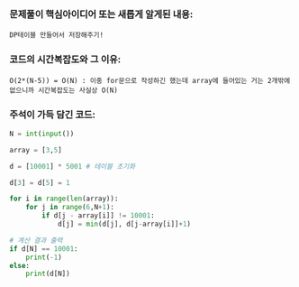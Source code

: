 ### 문제풀이 핵심아이디어 또는 새롭게 알게된 내용: 
    DP테이블 만들어서 저장해주기!
    
### 코드의 시간복잡도와 그 이유:
    O(2*(N-5)) = O(N) : 이중 for문으로 작성하긴 했는데 array에 들어있는 거는 2개밖에 없으니까 시간복잡도는 사실상 O(N)
    
### 주석이 가득 담긴 코드:
```python
N = int(input())

array = [3,5] 

d = [10001] * 5001 # 테이블 초기화 

d[3] = d[5] = 1 

for i in range(len(array)): 
    for j in range(6,N+1):
        if d[j - array[i]] != 10001: 
            d[j] = min(d[j], d[j-array[i]]+1)

# 계산 결과 출력
if d[N] == 10001:
    print(-1)
else:
    print(d[N])












    
```
